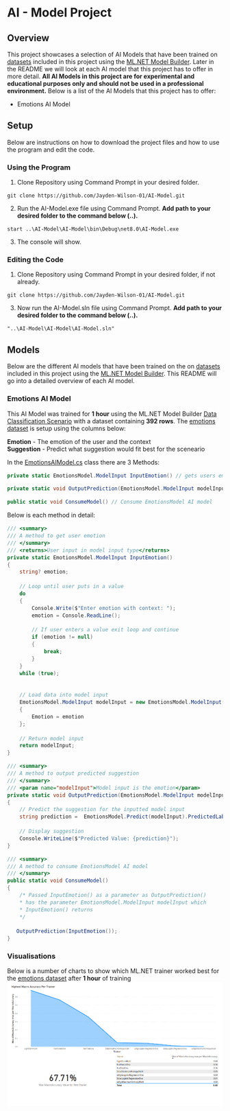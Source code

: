 # AI - Model Project

## Overview
This project showcases a selection of AI Models that have been trained on [datasets](https://github.com/Jayden-Wilson-01/AI-Model/tree/main/AI-Model/Datasets) included in this project using the [ML.NET Model Builder](https://dotnet.microsoft.com/en-us/apps/machinelearning-ai/ml-dotnet/model-builder).
Later in the README we will look at each AI model that this project has to offer in more detail. 
**All AI Models in this project are for experimental and educational purposes only and should not be used in a professional environment.** 
Below is a list of the AI Models that this project has to offer:
- Emotions AI Model

## Setup
Below are instructions on how to download the project files and how to use the program and edit the code. 

### Using the Program
1. Clone Repository using Command Prompt in your desired folder.
```console
git clone https://github.com/Jayden-Wilson-01/AI-Model.git
```
2. Run the AI-Model.exe file using Command Prompt. **Add path to your desired folder to the command below (..).**
```console
start ..\AI-Model\AI-Model\bin\Debug\net8.0\AI-Model.exe
```
3. The console will show.

### Editing the Code
1. Clone Repository using Command Prompt in your desired folder, if not already.
```console
git clone https://github.com/Jayden-Wilson-01/AI-Model.git
```

3. Now run the AI-Model.sln file using Command Prompt. **Add path to your desired folder to the command below (..).**
```console
"..\AI-Model\AI-Model\AI-Model.sln"
```

## Models
Below are the different AI models that have been trained on the on [datasets](https://github.com/Jayden-Wilson-01/AI-Model/tree/main/AI-Model/Datasets) included in this project using the [ML.NET Model Builder](https://dotnet.microsoft.com/en-us/apps/machinelearning-ai/ml-dotnet/model-builder). This README will go into a detailed overview of each AI model.

### Emotions AI Model
This AI Model was trained for **1 hour** using the ML.NET Model Builder [Data Classification Scenario](https://github.com/dotnet/machinelearning-samples/tree/main/samples/csharp/getting-started/BinaryClassification_SentimentAnalysis?WT.mc_id=dotnet-35129-website) with a dataset containing **392 rows**. The [emotions dataset](https://github.com/Jayden-Wilson-01/AI-Model/tree/main/AI-Model/Datasets/Emotions.csv) is setup using the columns below:

**Emotion** - The emotion of the user and the context\
**Suggestion** - Predict what suggestion would fit best for the sceneario 

In the [EmotionsAIModel.cs](https://github.com/Jayden-Wilson-01/AI-Model/blob/main/AI-Model/Models/Emotions/EmotionsAIModel.cs) class there are 3 Methods:
```c#
private static EmotionsModel.ModelInput InputEmotion() // gets users emotion
```
```c#
private static void OutputPrediction(EmotionsModel.ModelInput modelInput) // Predict a suggestion based on model input
```
```c#
public static void ConsumeModel() // Consume EmotionsModel AI model
```

Below is each method in detail:

```c#
/// <summary>
/// A method to get user emotion 
/// </summary>
/// <returns>User input in model input type</returns>
private static EmotionsModel.ModelInput InputEmotion()
{
    string? emotion;

    // Loop until user puts in a value
    do
    {
        Console.Write($"Enter emotion with context: ");
        emotion = Console.ReadLine();

        // If user enters a value exit loop and continue
        if (emotion != null)
        {
            break;
        }
    }
    while (true);


    // Load data into model input 
    EmotionsModel.ModelInput modelInput = new EmotionsModel.ModelInput()
    {
        Emotion = emotion
    };

    // Return model input
    return modelInput;
}
```

```c#
/// <summary>
/// A method to output predicted suggestion
/// </summary>
/// <param name="modelInput">Model input is the emotion</param>
private static void OutputPrediction(EmotionsModel.ModelInput modelInput)
{
    // Predict the suggestion for the inputted model input
    string prediction =  EmotionsModel.Predict(modelInput).PredictedLabel.ToString();

    // Display suggestion
    Console.WriteLine($"Predicted Value: {prediction}");
}
```

```c#
/// <summary>
/// A method to consume EmotionsModel AI model
/// </summary>
public static void ConsumeModel()
{
    /* Passed InputEmotion() as a parameter as OutputPrediction() 
    * has the parameter EmotionsModel.ModelInput modelInput which 
    * InputEmotion() returns  
    */

   OutputPrediction(InputEmotion());
}
```

### Visualisations
Below is a number of charts to show which ML.NET trainer worked best for the [emotions dataset](https://github.com/Jayden-Wilson-01/AI-Model/tree/main/AI-Model/Datasets/Emotions.csv) after **1 hour** of training
![Chart showing best ML.NET trainer](AI-Model/Visualisations/Emotions%20AI%20Model/Charts.png)
